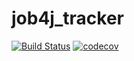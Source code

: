 # job4j_tracker
[![Build Status](https://travis-ci.org/ZuewOleg/job4j_tracker.svg?branch=master)](https://travis-ci.org/ZuewOleg/job4j_tracker)
[![codecov](https://codecov.io/gh/ZuewOleg/job4j_tracker/branch/master/graph/badge.svg?token=FRB1BEA1GR)](https://codecov.io/gh/ZuewOleg/job4j_tracker)

